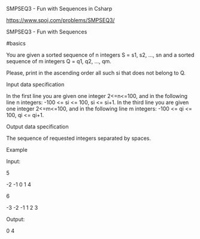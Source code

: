SMPSEQ3 - Fun with Sequences in Csharp

https://www.spoj.com/problems/SMPSEQ3/

SMPSEQ3 - Fun with Sequences

#basics

You are given a sorted sequence of n integers S = s1, s2, ..., sn and a sorted sequence of m integers Q = q1, q2, ..., qm.

Please, print in the ascending order all such si that does not belong to Q.

Input data specification

In the first line you are given one integer 2<=n<=100, and in the following line n integers: -100 <= si <= 100, si <= si+1.
In the third line you are given one integer 2<=m<=100, and in the following line m integers: -100 <= qi <= 100, qi <= qi+1.

Output data specification

The sequence of requested integers separated by spaces.

Example

Input:

5

-2 -1 0 1 4

6

-3 -2 -1 1 2 3

Output:

0 4
